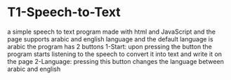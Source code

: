 # T1-Speech-to-Text
a simple speech to text program made with html and JavaScript and the page supports arabic and english language and the default language is arabic
the program has 2 buttons 
1-Start: upon pressing the button the program starts listening to the speech to convert it into text and write it on the page 
2-Language: pressing this button changes the language between arabic and english
